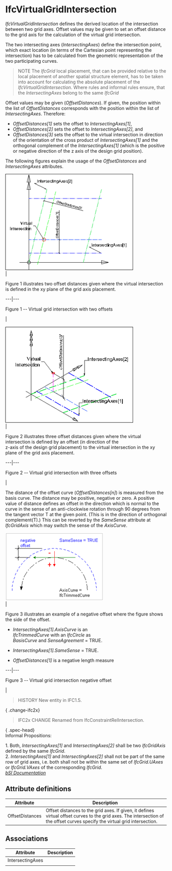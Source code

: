 IfcVirtualGridIntersection
==========================
_IfcVirtualGridIntersection_ defines the derived location of the intersection
between two grid axes. Offset values may be given to set an offset distance to
the grid axis for the calculation of the virtual grid intersection.  
  
The two intersecting axes (_IntersectingAxes_) define the intersection point,
which exact location (in terms of the Cartesian point representing the
intersection) has to be calculated from the geometric representation of the
two participating curves.  
  
> NOTE  The _IfcGrid_ local placement, that can be provided relative to the
> local placement of another spatial structure element, has to be taken into
> account for calculating the absolute placement of the
> _IfcVirtualGridIntersection_. Where rules and informal rules ensure, that
> the _IntersectingAxes_ belong to the same _IfcGrid_  
  
Offset values may be given (_OffsetDistances_). If given, the position within
the list of _OffsetDistances_ corresponds with the position within the list of
_IntersectingAxes_. Therefore:  
  
* _OffsetDistances[1]_ sets the offset to _IntersectingAxes[1]_,  
* _OffsetDistances[2]_ sets the offset to _IntersectingAxes[2]_, and  
* _OffsetDistances[3]_ sets the offset to the virtual intersection in direction of the orientation of the cross product of _IntersectingAxes[1]_ and the orthogonal complement of the _IntersectingAxes[1]_ (which is the positive or negative direction of the z axis of the design grid position).  
  
The following figures explain the usage of the _OffsetDistances_ and
_IntersectingAxes_ attributes.  
  
  
![2D offsets](../figures/ifcvirtualgridintersection-layout1.gif)  
|  

Figure 1 illustrates two offset distances given where the virtual intersection
is defined in the xy plane of the grid axis placement.

  
  
  
---|---  
  

Figure 1 -- Virtual grid intersection with two offsets

  
|  
  
  
  
![3D offsets](../figures/ifcvirtualgridintersection-layout2.gif)  
|  

Figure 2 illustrates three offset distances given where the virtual
intersection is defined by an offset (in direction of the  
z-axis of the design grid placement) to the virtual intersection in the xy
plane of the grid axis placement.

  
  
  
---|---  
  

Figure 2 -- Virtual grid intersection with three offsets

  
|  
  
  
  
The distance of the offset curve (_OffsetDistances[n]_) is measured from the
basis curve. The distance may be positive, negative or zero. A positive value
of distance defines an offset in the direction which is normal to the curve in
the sense of an anti-clockwise rotation through 90 degrees from the tangent
vector T at the given point. (This is in the direction of orthogonal
complement(T).) This can be reverted by the _SameSense_ attribute at
_IfcGridAxis_ which may switch the sense of the _AxisCurve_.  
  
  
![offset direction](../figures/ifcvirtualgridintersection-offset1.gif)  
|  

Figure 3 illustrates an example of a negative offset where the figure shows
the side of the offset.

  

  

  *  _IntersectingAxes[1].AxisCurve_ is an  
 _IfcTrimmedCurve_ with an _IfcCircle_ as  
 _BasisCurve_ and _SenseAgreement_ = TRUE.

  

  *  _IntersectingAxes[1].SameSense_ = TRUE.
  

  *  _OffsetDistances[1]_ is a negative length measure
  

  
  
  
---|---  
  

Figure 3 -- Virtual grid intersection negative offset

  
|  
  
  
  
> HISTORY  New entity in IFC1.5.  
  
{ .change-ifc2x}  
> IFC2x CHANGE  Renamed from IfcConstraintRelIntersection.  
  
{ .spec-head}  
Informal Propositions:  
  
1\. Both, _IntersectingAxes[1]_ and _IntersectingAxes[2]_ shall be two
_IfcGridAxis_ defined by the same _IfcGrid_.  
2\. _IntersectingAxes[1]_ and _IntersectingAxes[2]_ shall not be part of the
same row of grid axes, i.e. both shall not be within the same set of
_IfcGrid.UAxes_ or _IfcGrid.VAxes_ of the corresponding _IfcGrid_.  
[ _bSI
Documentation_](https://standards.buildingsmart.org/IFC/DEV/IFC4_2/FINAL/HTML/schema/ifcgeometricconstraintresource/lexical/ifcvirtualgridintersection.htm)


Attribute definitions
---------------------
| Attribute       | Description                                                                                                                                                                  |
|-----------------|------------------------------------------------------------------------------------------------------------------------------------------------------------------------------|
| OffsetDistances | Offset distances to the grid axes. If given, it defines virtual offset curves to the grid axes. The intersection of the offset curves specify the virtual grid intersection. |

Associations
------------
| Attribute        | Description   |
|------------------|---------------|
| IntersectingAxes |               |
|                  |               |

